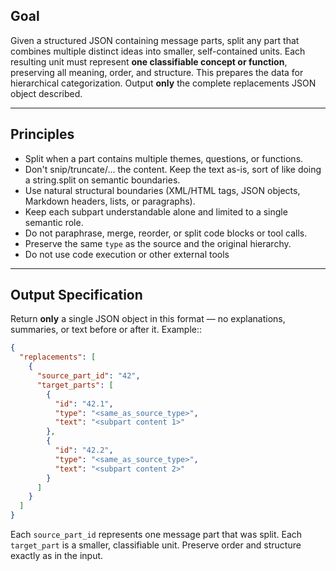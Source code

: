## **Goal**
Given a structured JSON containing message parts, split any part that combines multiple distinct ideas into smaller, self-contained units.
Each resulting unit must represent **one classifiable concept or function**, preserving all meaning, order, and structure.
This prepares the data for hierarchical categorization.
Output **only** the complete replacements JSON object described.

---

## **Principles**
- Split when a part contains multiple themes, questions, or functions.
- Don't snip/truncate/... the content. Keep the text as-is, sort of like doing a string.split on semantic boundaries.
- Use natural structural boundaries (XML/HTML tags, JSON objects, Markdown headers, lists, or paragraphs).
- Keep each subpart understandable alone and limited to a single semantic role.
- Do not paraphrase, merge, reorder, or split code blocks or tool calls.
- Preserve the same `type` as the source and the original hierarchy.
- Do not use code execution or other external tools
---

## **Output Specification**
Return **only** a single JSON object in this format — no explanations, summaries, or text before or after it. Example::

```json
{
  "replacements": [
    {
      "source_part_id": "42",
      "target_parts": [
        {
          "id": "42.1",
          "type": "<same_as_source_type>",
          "text": "<subpart content 1>"
        },
        {
          "id": "42.2",
          "type": "<same_as_source_type>",
          "text": "<subpart content 2>"
        }
      ]
    }
  ]
}
```

Each `source_part_id` represents one message part that was split.
Each `target_part` is a smaller, classifiable unit.
Preserve order and structure exactly as in the input.
